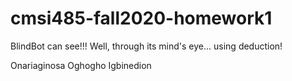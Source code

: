 # cmsi485-fall2020-homework1
BlindBot can see!!! Well, through its mind's eye... using deduction!

Onariaginosa Oghogho Igbinedion
